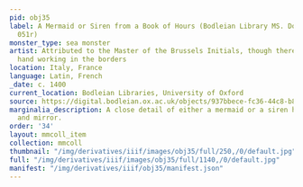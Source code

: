 ```yaml
---
pid: obj35
label: A Mermaid or Siren from a Book of Hours (Bodleian Library MS. Douce 62, fol.
  051r)
monster_type: sea monster
artist: Attributed to the Master of the Brussels Initials, though there is an extra
  hand working in the borders
location: Italy, France
language: Latin, French
_date: c. 1400
current_location: Bodleian Libraries, University of Oxford
source: https://digital.bodleian.ox.ac.uk/objects/937bbece-fc36-44c8-b84e-3c2821c365e3/surfaces/36c916d7-bbb8-4349-bc8e-81f8347ba7ea/
marginalia_description: A close detail of either a mermaid or a siren holding a comb
  and mirror.
order: '34'
layout: mmcoll_item
collection: mmcoll
thumbnail: "/img/derivatives/iiif/images/obj35/full/250,/0/default.jpg"
full: "/img/derivatives/iiif/images/obj35/full/1140,/0/default.jpg"
manifest: "/img/derivatives/iiif/obj35/manifest.json"
---
```

